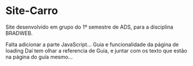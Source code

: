 # Site-Carro
 Site desenvolvido em grupo do 1º semestre de ADS, para a disciplina BRADWEB.

Falta adicionar a parte JavaScript...
Guia e funcionalidade da página de loading
Daí tem olhar a referencia de Guia, e juntar com os texto que estão na página do guia mesmo...